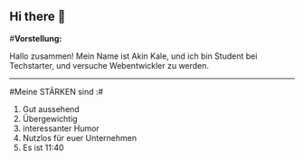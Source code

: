 ## Hi there 👋


#**Vorstellung:**

Hallo zusammen! Mein Name ist Akin Kale, und ich bin Student bei Techstarter, und versuche Webentwickler zu werden. 

_____________

#Meine STÄRKEN sind :#

1. Gut aussehend
2. Übergewichtig
3. interessanter Humor
4. Nutzlos für euer Unternehmen
5. Es ist 11:40



